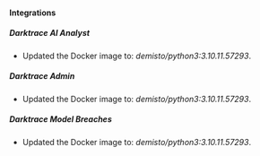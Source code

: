 #### Integrations
##### Darktrace AI Analyst
- Updated the Docker image to: *demisto/python3:3.10.11.57293*.
##### Darktrace Admin
- Updated the Docker image to: *demisto/python3:3.10.11.57293*.
##### Darktrace Model Breaches
- Updated the Docker image to: *demisto/python3:3.10.11.57293*.
